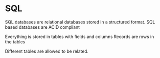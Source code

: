 # SQL 

SQL databases are relational databases stored in a structured format. 
SQL based databases are ACID compliant 

Everything is stored in tables with fields and columns 
Records are rows in the tables 

Different tables are allowed to be related. 

